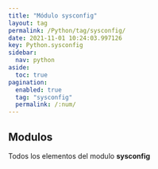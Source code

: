 ```yaml
---
title: "Módulo sysconfig"
layout: tag
permalink: /Python/tag/sysconfig/
date: 2021-11-01 10:24:03.997126
key: Python.sysconfig
sidebar: 
  nav: python
aside: 
  toc: true
pagination: 
  enabled: true
  tag: "sysconfig"
  permalink: /:num/
---
```


<h2>Modulos</h2>
Todos los elementos del modulo <strong>sysconfig</strong>
